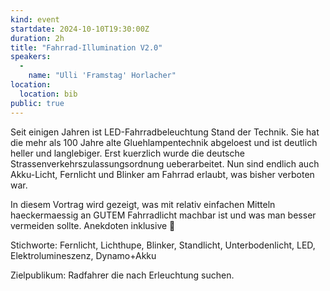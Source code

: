 ```yaml
---
kind: event
startdate: 2024-10-10T19:30:00Z
duration: 2h
title: "Fahrrad-Illumination V2.0"
speakers:
  -
    name: "Ulli 'Framstag' Horlacher"
location:
  location: bib
public: true
---
```

Seit einigen Jahren ist LED-Fahrradbeleuchtung Stand der Technik.
Sie hat die mehr als 100 Jahre alte Gluehlampentechnik abgeloest und ist
deutlich heller und langlebiger.
Erst kuerzlich wurde die deutsche Strassenverkehrszulassungsordnung
ueberarbeitet. Nun sind endlich auch Akku-Licht, Fernlicht und Blinker
am Fahrrad erlaubt, was bisher verboten war.

In diesem Vortrag wird gezeigt, was mit relativ einfachen Mitteln
haeckermaessig an GUTEM Fahrradlicht machbar ist und was man besser
vermeiden sollte. Anekdoten inklusive 🙂

Stichworte: Fernlicht, Lichthupe, Blinker, Standlicht, Unterbodenlicht,
LED, Elektrolumineszenz, Dynamo+Akku

Zielpublikum: Radfahrer die nach Erleuchtung suchen.

